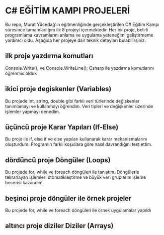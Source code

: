 # **C# EĞİTİM KAMPI PROJELERİ**
Bu repo, Murat Yücedağ'ın eğitmenliğinde gerçekleştirilen C# Eğitim Kampı süresince tamamladığım ilk 8 projeyi içermektedir. Her bir proje, belirli programlama kavramlarını anlama ve uygulama yeteneğimi geliştirmeme yardımcı oldu. Aşağıda her projeye dair teknik detayları bulabilirsiniz:
## **ilk proje yazdırma komutları**
Console.Write(); ve Console.WriteLine(); Csharp ile yazdırma komutlarını öğrenmis olduk
## **ikici proje degiskenler (Variables)**
Bu projede int, string, double gibi farklı veri türlerinde değişkenler tanımlamayı ve kullanmayı öğrendim. Veri tipleri ve değişkenler üzerinde işlemler yapmayı denedim.
## **üçüncü proje Karar Yapıları (If-Else)**
Bu proje ile if, else if ve else yapıları kullanarak karar mekanizmalarını oluşturdum. Programın farklı koşullara göre nasıl davrandığını test ettim.
## **dördüncü proje Döngüler (Loops)**
Bu projede for, while ve foreach döngüleri ile tanıştım. Döngülerle tekrarlayan işlemleri otomatikleştirme ve büyük veri gruplarını işleme becerisi kazandım.
## **beşinci proje döngüler ile örnek projeler**
Bu projede for, while ve foreach döngüleri ile örnek uygulamalar yapıldı
## **altıncı proje diziler Diziler (Arrays)**
